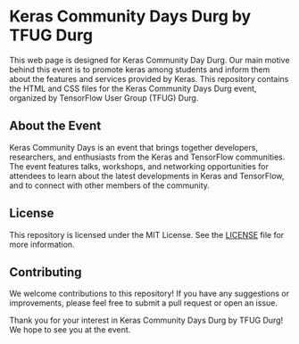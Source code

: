 # Keras Community Days Durg by TFUG Durg
This web page is designed for Keras Community Day Durg. Our main motive behind this event is to promote keras among students and inform them about the features and services provided by Keras.
This repository contains the HTML and CSS files for the Keras Community Days Durg event, organized by TensorFlow User Group (TFUG) Durg.

## About the Event

Keras Community Days is an event that brings together developers, researchers, and enthusiasts from the Keras and TensorFlow communities. The event features talks, workshops, and networking opportunities for attendees to learn about the latest developments in Keras and TensorFlow, and to connect with other members of the community.

## License

This repository is licensed under the MIT License. See the [LICENSE](LICENSE) file for more information.

## Contributing

We welcome contributions to this repository! If you have any suggestions or improvements, please feel free to submit a pull request or open an issue.

Thank you for your interest in Keras Community Days Durg by TFUG Durg! We hope to see you at the event.
